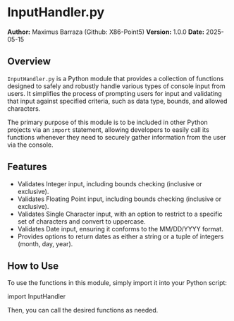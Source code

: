 # InputHandler.py

**Author:** Maximus Barraza (Github: X86-Point5)
**Version:** 1.0.0
**Date:** 2025-05-15

## Overview

`InputHandler.py` is a Python module that provides a collection of functions designed to safely and robustly handle various types of console input from users. It simplifies the process of prompting users for input and validating that input against specified criteria, such as data type, bounds, and allowed characters.

The primary purpose of this module is to be included in other Python projects via an `import` statement, allowing developers to easily call its functions whenever they need to securely gather information from the user via the console.
## Features

* Validates Integer input, including bounds checking (inclusive or exclusive).
* Validates Floating Point input, including bounds checking (inclusive or exclusive).
* Validates Single Character input, with an option to restrict to a specific set of characters and convert to uppercase.
* Validates Date input, ensuring it conforms to the MM/DD/YYYY format.
* Provides options to return dates as either a string or a tuple of integers (month, day, year).

## How to Use

To use the functions in this module, simply import it into your Python script:

import InputHandler

Then, you can call the desired functions as needed.
